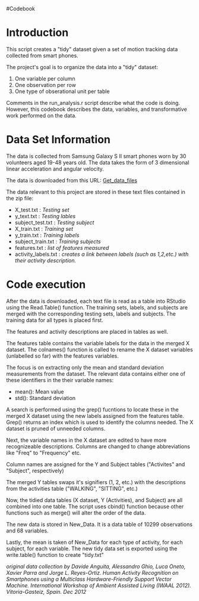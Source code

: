 #Codebook

# Introduction

This script creates a "tidy" dataset given a set of motion tracking data collected from smart phones.

The project's goal is to organize the data into a "tidy" dataset: 

1. One variable per column
2. One observation per row
3. One type of obserational unit per table

Comments in the run_analysis.r script describe what the code is doing. However, this codebook describes the data, variables, and transformative work performed on the data. 

# Data Set Information

The data is collected from Samsung Galaxy S II smart phones worn by 30 volunteers aged 19-48 years old. 
The data takes the form of 3 dimensional linear acceleration and angular velocity. 

The data is downloaded from this URL: [Get_data_files](https://d396qusza40orc.cloudfront.net/getdata%2Fprojectfiles%2FUCI%20HAR%20Dataset.zip)

The data relevant to this project are stored in these text files contained in the zip file:
* X_test.txt : *Testing set*
* y_text.txt : *Testing lables*
* subject_test.txt : *Testing subject*
* X_train.txt : *Training set*
* y_train.txt : *Training labels*
* subject_train.txt : *Training subjects*
* features.txt : *list of features measured*
* activity_labels.txt : *creates a link between labels (such as 1,2,etc.) with their activity description.*



# Code execution

After the data is downloaded, each text file is read as a table into RStudio using the Read.Table() function. 
The training sets, labels, and subjects are merged with the corresponding testing sets, labels and subjects.
The training data for all types is placed first.

The features and activity descriptions are placed in tables as well.

The features table contains the variable labels for the data in the merged X dataset.
The colnames() function is called to rename the X dataset variables (unlabelled so far) with the features variables.

The focus is on extracting only the mean and standard deviation measurements from the dataset. 
The relevant data contains either one of these identifiers in the their variable names:

* mean(): Mean value
* std(): Standard deviation

A search is performed using the  grep() fucntions to locate these in the merged X dataset using the new labels assigned from the features table. Grep() returns an index which is used to identify the columns needed. The X dataset is pruned of unneeded columns.

Next, the variable names in the X dataset are edited to have more recognizeable descriptions. Columns are changed to change abbreviations like "Freq" to "Frequency" etc.

Column names are assigned for the Y and Subject tables ("Activites" and "Subject", respectively)

The merged Y tables swaps it's signifiers (1, 2, etc.) with the descriptions from the activities table ("WALKING", "SITTING", etc.)

Now, the tidied data tables (X dataset, Y (Activities), and Subject) are all combined into one table. The script uses cbind() function because other functions such as merge() will alter the order of the data.

The new data is stored in New_Data. It is a data table of 10299 observations and 68 variables.

Lastly, the mean is taken of New_Data for each type of activity, for each subject, for each variable. The new tidy data set is exported using the write.table() function to create "tidy.txt"



*original data collection by Davide Anguita, Alessandro Ghio, Luca Oneto, Xavier Parra and Jorge L. Reyes-Ortiz. Human Activity Recognition on Smartphones using a Multiclass Hardware-Friendly Support Vector Machine. International Workshop of Ambient Assisted Living (IWAAL 2012). Vitoria-Gasteiz, Spain. Dec 2012*

